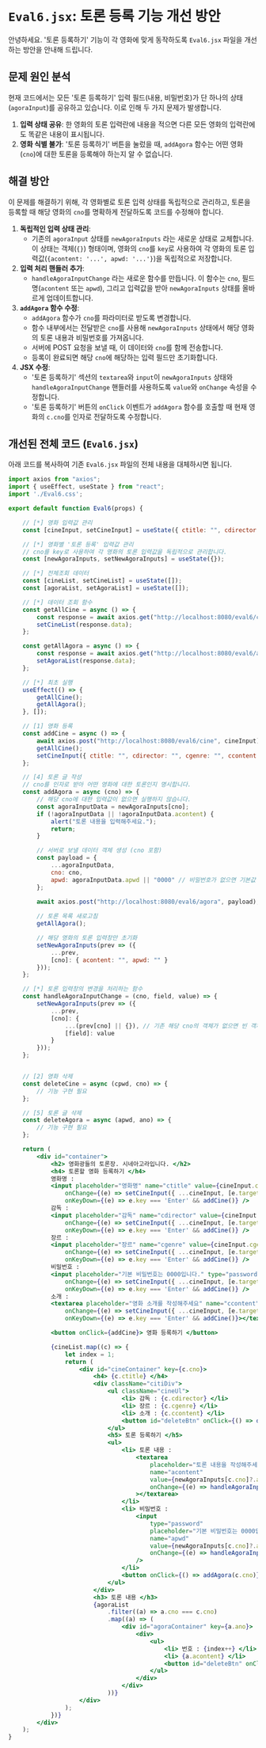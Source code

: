 # `Eval6.jsx`: 토론 등록 기능 개선 방안

안녕하세요. '토론 등록하기' 기능이 각 영화에 맞게 동작하도록 `Eval6.jsx` 파일을 개선하는 방안을 안내해 드립니다.

## 문제 원인 분석

현재 코드에서는 모든 '토론 등록하기' 입력 필드(내용, 비밀번호)가 단 하나의 상태(`agoraInput`)를 공유하고 있습니다. 이로 인해 두 가지 문제가 발생합니다.

1.  **입력 상태 공유**: 한 영화의 토론 입력란에 내용을 적으면 다른 모든 영화의 입력란에도 똑같은 내용이 표시됩니다.
2.  **영화 식별 불가**: '토론 등록하기' 버튼을 눌렀을 때, `addAgora` 함수는 어떤 영화(`cno`)에 대한 토론을 등록해야 하는지 알 수 없습니다.

## 해결 방안

이 문제를 해결하기 위해, 각 영화별로 토론 입력 상태를 독립적으로 관리하고, 토론을 등록할 때 해당 영화의 `cno`를 명확하게 전달하도록 코드를 수정해야 합니다.

1.  **독립적인 입력 상태 관리**:
    *   기존의 `agoraInput` 상태를 `newAgoraInputs` 라는 새로운 상태로 교체합니다. 이 상태는 객체(`{}`) 형태이며, 영화의 `cno`를 `key`로 사용하여 각 영화의 토론 입력값(`{acontent: '...', apwd: '...'}`)을 독립적으로 저장합니다.
2.  **입력 처리 핸들러 추가**:
    *   `handleAgoraInputChange` 라는 새로운 함수를 만듭니다. 이 함수는 `cno`, 필드명(`acontent` 또는 `apwd`), 그리고 입력값을 받아 `newAgoraInputs` 상태를 올바르게 업데이트합니다.
3.  **`addAgora` 함수 수정**:
    *   `addAgora` 함수가 `cno`를 파라미터로 받도록 변경합니다.
    *   함수 내부에서는 전달받은 `cno`를 사용해 `newAgoraInputs` 상태에서 해당 영화의 토론 내용과 비밀번호를 가져옵니다.
    *   서버에 POST 요청을 보낼 때, 이 데이터와 `cno`를 함께 전송합니다.
    *   등록이 완료되면 해당 `cno`에 해당하는 입력 필드만 초기화합니다.
4.  **JSX 수정**:
    *   '토론 등록하기' 섹션의 `textarea`와 `input`이 `newAgoraInputs` 상태와 `handleAgoraInputChange` 핸들러를 사용하도록 `value`와 `onChange` 속성을 수정합니다.
    *   '토론 등록하기' 버튼의 `onClick` 이벤트가 `addAgora` 함수를 호출할 때 현재 영화의 `c.cno`를 인자로 전달하도록 수정합니다.

## 개선된 전체 코드 (`Eval6.jsx`)

아래 코드를 복사하여 기존 `Eval6.jsx` 파일의 전체 내용을 대체하시면 됩니다.

```jsx
import axios from "axios";
import { useEffect, useState } from "react";
import './Eval6.css';

export default function Eval6(props) {

    // [*] 영화 입력값 관리
    const [cineInput, setCineInput] = useState({ ctitle: "", cdirector: "", cgenre: "", ccontent: "", cpwd: "0000" });

    // [*] 영화별 '토론 등록' 입력값 관리
    // cno를 key로 사용하여 각 영화의 토론 입력값을 독립적으로 관리합니다.
    const [newAgoraInputs, setNewAgoraInputs] = useState({});

    // [*] 전체조회 데이터
    const [cineList, setCineList] = useState([]);
    const [agoraList, setAgoraList] = useState([]);

    // [*] 데이터 조회 함수
    const getAllCine = async () => {
        const response = await axios.get("http://localhost:8080/eval6/cine");
        setCineList(response.data);
    };

    const getAllAgora = async () => {
        const response = await axios.get("http://localhost:8080/eval6/agora");
        setAgoraList(response.data);
    };

    // [*] 최초 실행
    useEffect(() => {
        getAllCine();
        getAllAgora();
    }, []);

    // [1] 영화 등록
    const addCine = async () => {
        await axios.post("http://localhost:8080/eval6/cine", cineInput);
        getAllCine();
        setCineInput({ ctitle: "", cdirector: "", cgenre: "", ccontent: "", cpwd: "0000" });
    };

    // [4] 토론 글 작성
    // cno를 인자로 받아 어떤 영화에 대한 토론인지 명시합니다.
    const addAgora = async (cno) => {
        // 해당 cno에 대한 입력값이 없으면 실행하지 않습니다.
        const agoraInputData = newAgoraInputs[cno];
        if (!agoraInputData || !agoraInputData.acontent) {
            alert("토론 내용을 입력해주세요.");
            return;
        }

        // 서버로 보낼 데이터 객체 생성 (cno 포함)
        const payload = {
            ...agoraInputData,
            cno: cno,
            apwd: agoraInputData.apwd || "0000" // 비밀번호가 없으면 기본값 설정
        };

        await axios.post("http://localhost:8080/eval6/agora", payload);
        
        // 토론 목록 새로고침
        getAllAgora();

        // 해당 영화의 토론 입력창만 초기화
        setNewAgoraInputs(prev => ({
            ...prev,
            [cno]: { acontent: "", apwd: "" }
        }));
    };

    // [*] 토론 입력창의 변경을 처리하는 함수
    const handleAgoraInputChange = (cno, field, value) => {
        setNewAgoraInputs(prev => ({
            ...prev,
            [cno]: {
                ...(prev[cno] || {}), // 기존 해당 cno의 객체가 없으면 빈 객체로 시작
                [field]: value
            }
        }));
    };


    // [2] 영화 삭제
    const deleteCine = async (cpwd, cno) => {
        // 기능 구현 필요
    };

    // [5] 토론 글 삭제
    const deleteAgora = async (apwd, ano) => {
        // 기능 구현 필요
    };

    return (
        <div id="container">
            <h2> 영화광들의 토론장. 시네아고라입니다. </h2>
            <h4> 토론할 영화 등록하기 </h4>
            영화명 :
            <input placeholder="영화명" name="ctitle" value={cineInput.ctitle}
                onChange={(e) => setCineInput({ ...cineInput, [e.target.name]: e.target.value })}
                onKeyDown={(e) => e.key === 'Enter' && addCine()} />
            감독 :
            <input placeholder="감독" name="cdirector" value={cineInput.cdirector}
                onChange={(e) => setCineInput({ ...cineInput, [e.target.name]: e.target.value })}
                onKeyDown={(e) => e.key === 'Enter' && addCine()} />
            장르 :
            <input placeholder="장르" name="cgenre" value={cineInput.cgenre}
                onChange={(e) => setCineInput({ ...cineInput, [e.target.name]: e.target.value })}
                onKeyDown={(e) => e.key === 'Enter' && addCine()} />
            비밀번호 :
            <input placeholder="기본 비밀번호는 0000입니다." type="password" name="cpwd" value={cineInput.cpwd}
                onChange={(e) => setCineInput({ ...cineInput, [e.target.name]: e.target.value })}
                onKeyDown={(e) => e.key === 'Enter' && addCine()} />
            소개 :
            <textarea placeholder="영화 소개를 작성해주세요" name="ccontent" value={cineInput.ccontent}
                onChange={(e) => setCineInput({ ...cineInput, [e.target.name]: e.target.value })}
                onKeyDown={(e) => e.key === 'Enter' && addCine()}></textarea>

            <button onClick={addCine}> 영화 등록하기 </button>

            {cineList.map((c) => {
                let index = 1;
                return (
                    <div id="cineContainer" key={c.cno}>
                        <h4> {c.ctitle} </h4>
                        <div className="citiDiv">
                            <ul className="cineUl">
                                <li> 감독 : {c.cdirector} </li>
                                <li> 장르 : {c.cgenre} </li>
                                <li> 소개 : {c.ccontent} </li>
                                <button id="deleteBtn" onClick={() => deleteCine(c.cpwd, c.cno)}> 삭제 </button>
                            </ul>
                            <h5> 토론 등록하기 </h5>
                            <ul>
                                <li> 토론 내용 :
                                    <textarea
                                        placeholder="토론 내용을 작성해주세요."
                                        name="acontent"
                                        value={newAgoraInputs[c.cno]?.acontent || ''}
                                        onChange={(e) => handleAgoraInputChange(c.cno, 'acontent', e.target.value)}
                                    ></textarea>
                                </li>
                                <li> 비밀번호 :
                                    <input
                                        type="password"
                                        placeholder="기본 비밀번호는 0000입니다."
                                        name="apwd"
                                        value={newAgoraInputs[c.cno]?.apwd || ''}
                                        onChange={(e) => handleAgoraInputChange(c.cno, 'apwd', e.target.value)}
                                    />
                                </li>
                                <button onClick={() => addAgora(c.cno)}>토론 등록하기</button>
                            </ul>
                        </div>
                        <h3> 토론 내용 </h3>
                        {agoraList
                            .filter((a) => a.cno === c.cno)
                            .map((a) => (
                                <div id="agoraContainer" key={a.ano}>
                                    <div>
                                        <ul>
                                            <li> 번호 : {index++} </li>
                                            <li> {a.acontent} </li>
                                            <button id="deleteBtn" onClick={() => deleteAgora(a.apwd, a.ano)}> 삭제 </button>
                                        </ul>
                                    </div>
                                </div>
                            ))}
                    </div>
                );
            })}
        </div>
    );
}
```